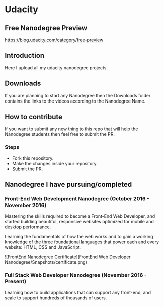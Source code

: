 # Udacity

## Free Nanodegree Preview
https://blog.udacity.com/category/free-preview

## Introduction

Here I upload all my udacity nanodegree projects.

## Downloads

If you are planning to start any Nanodegree then the Downloads folder contains the links to the videos according to the Nanodegree Name.

## How to contribute

If you want to submit any new thing to this repo that will help the Nanodegree students then feel free to submit the PR.

### Steps

- Fork this repository.
- Make the changes inside your repository.
- Submit the PR.

## Nanodegree I have pursuing/completed

### Front-End Web Development Nanodegree (October 2016 - November 2016)
Mastering the skills required to become a Front-End Web Developer, and started building beautiful, responsive websites optimized for mobile and desktop performance.

Learning the fundamentals of how the web works and to gain a working knowledge of the three foundational languages that power each and every website: HTML, CSS and JavaScript.

![FrontEnd Nanodegree Certificate](FrontEnd Web Developer Nanodegree/Snapshots/certificate.png)

### Full Stack Web Developer Nanodegree (November 2016 - Present)
Learning how to build applications that can support any front-end, and scale to support hundreds of thousands of users.
